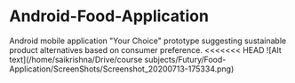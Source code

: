 # Android-Food-Application
Android mobile application "Your Choice"  prototype suggesting sustainable product alternatives based on consumer preference.
<<<<<<< HEAD
![Alt text](/home/saikrishna/Drive/course subjects/Futury/Food-Application/ScreenShots/Screenshot_20200713-175334.png)

